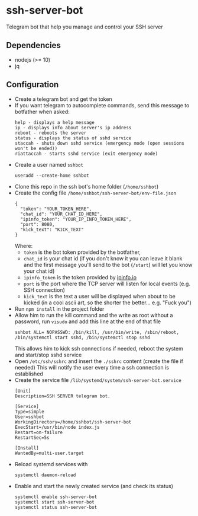 # ssh-server-bot
Telegram bot that help you manage and control your SSH server

## Dependencies

- nodejs (>= 10)
- jq

## Configuration

- Create a telegram bot and get the token
- If you want telegram to autocomplete commands, send this message to botfather when asked:
  ```
  help - displays a help message
  ip - displays info about server's ip address
  reboot - reboots the server
  status - displays the status of sshd service
  staccah - shuts down sshd service (emergency mode (open sessions won't be ended))
  riattaccah - starts sshd service (exit emergency mode)
  ```
- Create a user named `sshbot`
  ```
  useradd --create-home sshbot
  ```
- Clone this repo in the ssh bot's home folder (`/home/sshbot`)
- Create the config file `/home/sshbot/ssh-server-bot/env-file.json`
  ```
  {
    "token": "YOUR_TOKEN_HERE",
    "chat_id": "YOUR_CHAT_ID_HERE",
    "ipinfo_token": "YOUR_IP_INFO_TOKEN_HERE",
    "port": 8080,
    "kick_text": "KICK_TEXT"
  }
  ```
  Where:
  - `token` is the bot token provided by the botfather,
  - `chat_id` is your chat id (if you don't know it you can leave it blank and the first message you'll send to the bot (`/start`) will let you know your chat id)
  - `ipinfo_token` is the token provided by [ipinfo.io](https://ipinfo.io)
  - `port` is the port where the TCP server will listen for local events (e.g. SSH connection)
  - `kick_text` is the text a user will be displayed when about to be kicked (in a cool ascii art, so the shorter the better... e.g. "Fuck you")
- Run `npm install` in the project folder
- Allow him to run the kill command and the write as root without a password, run `visudo` and add this line at the end of that file
  ```
  sshbot ALL= NOPASSWD: /bin/kill, /usr/bin/write, /sbin/reboot, /bin/systemctl start sshd, /bin/systemctl stop sshd
  ```
  This allows him to kick ssh connections if needed, reboot the system and start/stop sshd service
- Open `/etc/ssh/sshrc` and insert the `./sshrc` content (create the file if needed)
  This will notify the user every time a ssh connection is established
- Create the service file `/lib/systemd/system/ssh-server-bot.service`
  ```
  [Unit]
  Description=SSH SERVER telegram bot.

  [Service]
  Type=simple
  User=sshbot
  WorkingDirectory=/home/sshbot/ssh-server-bot
  ExecStart=/usr/bin/node index.js
  Restart=on-failure
  RestartSec=5s

  [Install]
  WantedBy=multi-user.target
  ```
- Reload systemd services with
  ```
  systemctl daemon-reload
  ```
- Enable and start the newly created service (and check its status)
  ```
  systemctl enable ssh-server-bot
  systemctl start ssh-server-bot
  systemctl status ssh-server-bot
  ```
